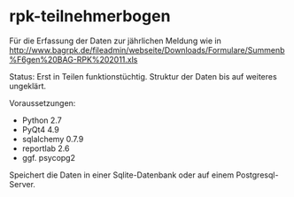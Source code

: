 rpk-teilnehmerbogen
===================
Für die Erfassung der Daten zur jährlichen Meldung wie in http://www.bagrpk.de/fileadmin/webseite/Downloads/Formulare/Summenb%F6gen%20BAG-RPK%202011.xls

Status: Erst in Teilen funktionstüchtig. Struktur der Daten bis auf weiteres ungeklärt.

Voraussetzungen:
* Python 2.7
* PyQt4 4.9
* sqlalchemy 0.7.9
* reportlab 2.6
* ggf. psycopg2

Speichert die Daten in einer Sqlite-Datenbank oder auf einem Postgresql-Server.